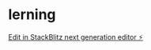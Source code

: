 # lerning

[Edit in StackBlitz next generation editor ⚡️](https://stackblitz.com/~/github.com/meteor500/lerning)
